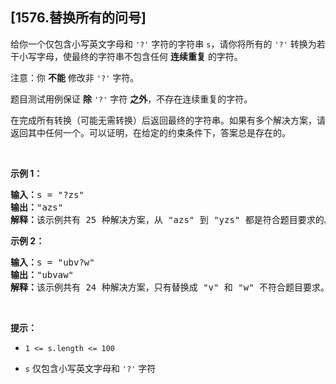 ## [1576.替换所有的问号]
<p>给你一个仅包含小写英文字母和 <code>'?'</code> 字符的字符串 <code>s</code>，请你将所有的 <code>'?'</code> 转换为若干小写字母，使最终的字符串不包含任何 <strong>连续重复</strong> 的字符。</p>

<p>注意：你 <strong>不能</strong> 修改非 <code>'?'</code> 字符。</p>

<p>题目测试用例保证 <strong>除</strong> <code>'?'</code> 字符 <strong>之外</strong>，不存在连续重复的字符。</p>

<p>在完成所有转换（可能无需转换）后返回最终的字符串。如果有多个解决方案，请返回其中任何一个。可以证明，在给定的约束条件下，答案总是存在的。</p>

<p>&nbsp;</p>

<p><strong>示例 1：</strong></p>

<pre>
<strong>输入：</strong>s = "?zs"
<strong>输出：</strong>"azs"
<strong>解释：</strong>该示例共有 25 种解决方案，从 "azs" 到 "yzs" 都是符合题目要求的。只有 "z" 是无效的修改，因为字符串 "zzs" 中有连续重复的两个 'z' 。</pre>

<p><strong>示例 2：</strong></p>

<pre>
<strong>输入：</strong>s = "ubv?w"
<strong>输出：</strong>"ubvaw"
<strong>解释：</strong>该示例共有 24 种解决方案，只有替换成 "v" 和 "w" 不符合题目要求。因为 "ubvvw" 和 "ubvww" 都包含连续重复的字符。
</pre>

<p>&nbsp;</p>

<p><strong>提示：</strong></p>

<ul>
	<li>
	<p><code>1 &lt;= s.length&nbsp;&lt;= 100</code></p>
	</li>
	<li>
	<p><code>s</code> 仅包含小写英文字母和 <code>'?'</code> 字符</p>
	</li>
</ul>
